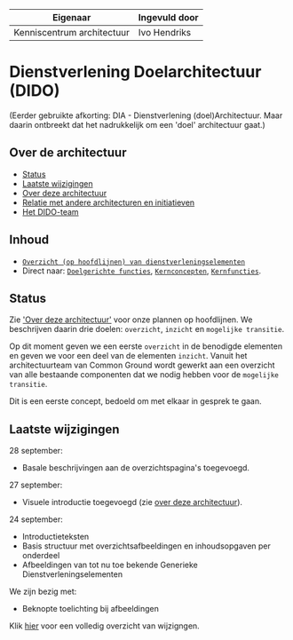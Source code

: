 | Eigenaar | Ingevuld door |
| --- | --- |
| Kenniscentrum architectuur | Ivo Hendriks |

# Dienstverlening Doelarchitectuur (DIDO)

(Eerder gebruikte afkorting: DIA - Dienstverlening (doel)Architectuur. Maar daarin ontbreekt dat het nadrukkelijk om een 'doel' architectuur gaat.)

## Over de architectuur

- [Status](#status)
- [Laatste wijzigingen](#laatste-wijzigingen)
- [Over deze architectuur](over_deze_architectuur.md)
- [Relatie met andere architecturen en initiatieven](relatie_met_andere_architecturen_en_initiatieven.md)
- [Het DIDO-team](het_dido_team.md)

## Inhoud

- [`Overzicht (op hoofdlijnen) van dienstverleningselementen`](./content/index.md)
- Direct naar: [`Doelgerichte functies`](./doelgerichte-functies/index.md), [`Kernconcepten`](./kernconcepten/index.md), [`Kernfuncties`](./kernfuncties/index.md).

## Status

Zie ['Over deze architectuur'](over_deze_architectuur.md) voor onze plannen op hoofdlijnen. We beschrijven daarin drie doelen: `overzicht`, `inzicht` en `mogelijke transitie`.

Op dit moment geven we een eerste `overzicht` in de benodigde elementen en geven we voor een deel van de elementen `inzicht`. Vanuit het architectuurteam van Common Ground wordt gewerkt aan een overzicht van alle bestaande componenten dat we nodig hebben voor de `mogelijke transitie`.

Dit is een eerste concept, bedoeld om met elkaar in gesprek te gaan.

## Laatste wijzigingen

28 september:

- Basale beschrijvingen aan de overzichtspagina's toegevoegd.

27 september:

- Visuele introductie toegevoegd (zie [over deze architectuur](/content/over_deze_architectuur.md)).

24 september:

- Introductieteksten
- Basis structuur met overzichtsafbeeldingen en inhoudsopgaven per onderdeel
- Afbeeldingen van tot nu toe bekende Generieke Dienstverleningselementen

We zijn bezig met:

- Beknopte toelichting bij afbeeldingen

Klik [hier](/content/change_log.md) voor een volledig overzicht van wijzigngen.
